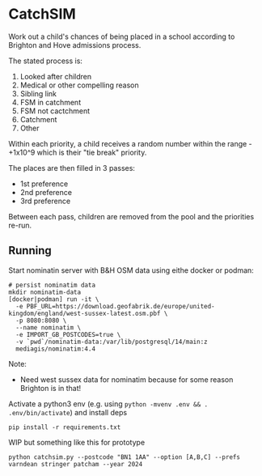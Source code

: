 # CatchSIM

Work out a child's chances of being placed in a school according to Brighton and Hove
admissions process.

The stated process is:

  1. Looked after children
  2. Medical or other compelling reason
  3. Sibling link 
  4. FSM in catchment
  5. FSM not cactchment
  6. Catchment
  7. Other

Within each priority, a child receives a random number within the range -+1x10^9 which
is their "tie break" priority.

The places are then filled in 3 passes:

 - 1st preference
 - 2nd preference
 - 3rd preference

Between each pass, children are removed from the pool and the priorities re-run.

## Running

Start nominatin server with B&H OSM data using eithe docker or podman:

```
# persist nominatim data
mkdir nominatim-data
[docker|podman] run -it \
  -e PBF_URL=https://download.geofabrik.de/europe/united-kingdom/england/west-sussex-latest.osm.pbf \
  -p 8080:8080 \
  --name nominatim \
  -e IMPORT_GB_POSTCODES=true \
  -v `pwd`/nominatim-data:/var/lib/postgresql/14/main:z
  mediagis/nominatim:4.4
```

Note:
 - Need west sussex data for nominatim because for some reason Brighton is in that!

Activate a python3 env (e.g. using `python -mvenv .env && . .env/bin/activate`) and install deps

```
pip install -r requirements.txt
```

WIP but something like this for prototype
```
python catchsim.py --postcode "BN1 1AA" --option [A,B,C] --prefs varndean stringer patcham --year 2024
```
